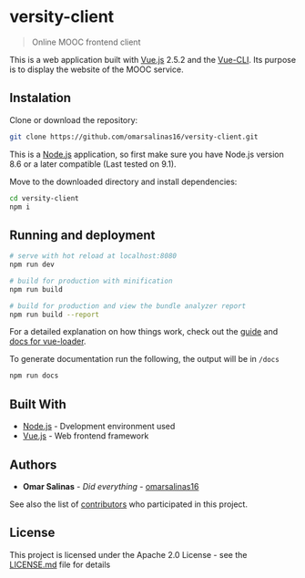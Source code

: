 # versity-client

> Online MOOC frontend client

This is a web application built with [Vue.js](https://vuejs.org/) 2.5.2 and the [Vue-CLI](https://github.com/vuejs/vue-cli). Its purpose is to display the website of the MOOC service.

## Instalation

Clone or download the repository:

``` bash
git clone https://github.com/omarsalinas16/versity-client.git
```

This is a [Node.js](http://nodejs.org) application, so first make sure you have Node.js version 8.6 or a later compatible (Last tested on 9.1).

Move to the downloaded directory and install dependencies:

``` bash
cd versity-client
npm i
```

## Running and deployment

``` bash
# serve with hot reload at localhost:8080
npm run dev

# build for production with minification
npm run build

# build for production and view the bundle analyzer report
npm run build --report
```

For a detailed explanation on how things work, check out the [guide](http://vuejs-templates.github.io/webpack/) and [docs for vue-loader](http://vuejs.github.io/vue-loader).

To generate documentation run the following, the output will be in `/docs`

``` bash
npm run docs
```

## Built With

* [Node.js](http://nodejs.org) - Dvelopment environment used
* [Vue.js](https://vuejs.org/) - Web frontend framework

## Authors

* **Omar Salinas** - *Did everything* - [omarsalinas16](https://github.com/omarsalinas)

See also the list of [contributors](https://github.com/omarsalinas16/versity-api/contributors) who participated in this project.

## License

This project is licensed under the Apache 2.0 License - see the [LICENSE.md](LICENSE.md) file for details
